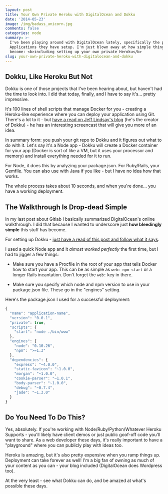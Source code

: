 ```yaml
---
layout: post
title: Your Own Private Heroku with DigitalOcean and Dokku
date: '2014-05-23'
image: /img/badass_unicorn.jpg
comments: false
categories: node
summary: >-
  I've been playing around with DigitalOcean lately, specifically the pre-rolled
  Applications they have setup. I'm just blown away at how simple things have
  become: <b>including setting up your own private Heroku</b>
slug: your-own-private-heroku-with-digitalocean-and-dokku
---
```


## Dokku, Like Heroku But Not

Dokku is one of those projects that I've been hearing about, but haven't had the time to look into. I did that today, finally, and I have to say it's... pretty impressive.

It's 100 lines of shell scripts that manage Docker for you - creating a Heroku-like experience where you can deploy your application using Git. There's a lot to it - but [have a read on Jeff Lindsay's blog](http://progrium.com/blog/2013/06/19/dokku-the-smallest-paas-implementation-youve-ever-seen/) (he's the creator of Dokku) - he has an interesting screencast that will give you more of an idea.

In summary form: you push your git repo to Dokku and it figures out what to do with it. Let's say it's a Node app - Dokku will create a Docker container for your app (Docker is sort of like a VM, but it uses your processor and memory) and install everything needed for it to run.

For Node, it does this by analyzing your package.json. For Ruby/Rails, your Gemfile. You can also use with Java if you like - but I have no idea how that works.

The whole process takes about 10 seconds, and when you're done... you have a working deployment.

## The Walkthrough Is Drop-dead Simple

In my last post about Gitlab I basically summarized DigitalOcean's online walkthrough. I did that because I wanted to underscore just **how bleedingly simple** this stuff has become.

For setting up Dokku - [just have a read of this post and follow what it says](https://www.digitalocean.com/community/articles/how-to-use-the-digitalocean-dokku-application).

I used a quick Node app and it _almost worked perfectly_ the first time, but I had to jigger a few things:

- Make sure you have a Procfile in the root of your app that tells Docker how to start your app. This can be as simple as `web: npm start` or a longer Rails incantation. Don't forget the `web:` key in there.

- Make sure you specify which node and npm version to use in your package.json file. These go in the "engines" setting.

Here's the package.json I used for a successful deployment:

```javascript
{
  "name": "application-name",
  "version": "0.0.1",
  "private": true,
  "scripts": {
    "start": "node ./bin/www"
  },
  "engines": {
    "node": "0.10.26",
    "npm": ">=1.3"
  },
  "dependencies": {
    "express": "~4.0.0",
    "static-favicon": "~1.0.0",
    "morgan": "~1.0.0",
    "cookie-parser": "~1.0.1",
    "body-parser": "~1.0.0",
    "debug": "~0.7.4",
    "jade": "~1.3.0"
  }
}
```

## Do You Need To Do This?

Yes, absolutely. If you're working with Node/Ruby/Python/Whatever Heroku Supports - you'll likely have client demos or just public goof-off code you'll want to share. As a web developer these days, it's really important to have a "playground" where you can publicly play with ideas too.

Heroku is amazing, but it's also pretty expensive when you ramp things up. Deployment can take forever as well! I'm a big fan of owning as much of your content as you can - your blog included (DigitalOcean does Wordpress too).

At the very least - see what Dokku can do, and be amazed at what's possible these days.
